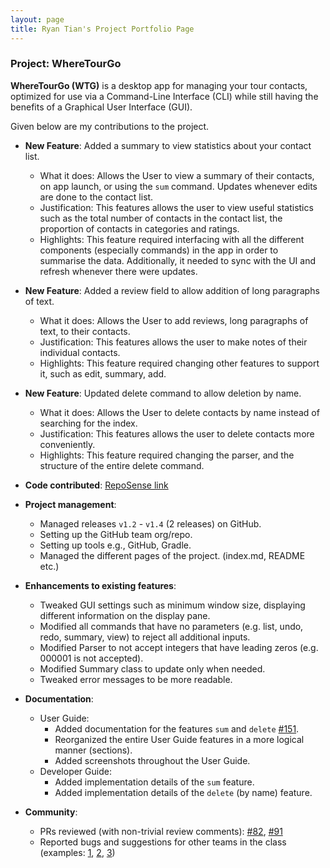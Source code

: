 ```yaml
---
layout: page
title: Ryan Tian's Project Portfolio Page
---
```


### Project: WhereTourGo

**WhereTourGo (WTG)** is a desktop app for managing your tour contacts, optimized for use via a Command-Line Interface (CLI) while still having the benefits of a Graphical User Interface (GUI).

Given below are my contributions to the project.

* **New Feature**: Added a summary to view statistics about your contact list.
    * What it does: Allows the User to view a summary of their contacts, on app launch, or using the `sum` command. Updates whenever edits are done to the contact list.
    * Justification: This features allows the user to view useful statistics such as the total number of contacts in the contact list, the proportion of contacts in categories and ratings.
    * Highlights: This feature required interfacing with all the different components (especially commands) in the app in order to summarise the data. Additionally, it needed to sync with the UI and refresh whenever there were updates.

* **New Feature**: Added a review field to allow addition of long paragraphs of text.
    * What it does: Allows the User to add reviews, long paragraphs of text, to their contacts.
    * Justification: This features allows the user to make notes of their individual contacts.
    * Highlights: This feature required changing other features to support it, such as edit, summary, add.

* **New Feature**: Updated delete command to allow deletion by name.
    * What it does: Allows the User to delete contacts by name instead of searching for the index.
    * Justification: This features allows the user to delete contacts more conveniently.
    * Highlights: This feature required changing the parser, and the structure of the entire delete command.

* **Code contributed**: [RepoSense link](https://nus-cs2103-ay2122s1.github.io/tp-dashboard/#breakdown=true&search=ryantianj)

* **Project management**:
    * Managed releases `v1.2` - `v1.4` (2 releases) on GitHub.
    * Setting up the GitHub team org/repo.
    * Setting up tools e.g., GitHub, Gradle.
    * Managed the different pages of the project. (index.md, README etc.)

* **Enhancements to existing features**:
    * Tweaked GUI settings such as minimum window size, displaying different information on the display pane.
    * Modified all commands that have no parameters (e.g. list, undo, redo, summary, view) to reject all additional inputs.
    * Modified Parser to not accept integers that have leading zeros (e.g. 000001 is not accepted).
    * Modified Summary class to update only when needed.
    * Tweaked error messages to be more readable.

* **Documentation**:
    * User Guide:
        * Added documentation for the features `sum` and `delete` [\#151](https://github.com/AY2122S1-CS2103T-T12-2/tp/pull/151).
        * Reorganized the entire User Guide features in a more logical manner (sections).
        * Added screenshots throughout the User Guide.
    * Developer Guide:
        * Added implementation details of the `sum` feature.
        * Added implementation details of the `delete` (by name) feature.

* **Community**:
    * PRs reviewed (with non-trivial review comments): [\#82](https://github.com/AY2122S1-CS2103T-T12-2/tp/pull/82), [\#91](https://github.com/AY2122S1-CS2103T-T12-2/tp/pull/91)
    * Reported bugs and suggestions for other teams in the class (examples: [1](https://github.com/ryantianj/ped/issues/8), [2](https://github.com/ryantianj/ped/issues/5), [3](https://github.com/ryantianj/ped/issues/6))
